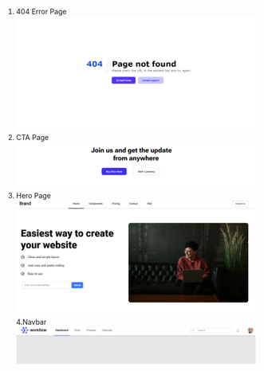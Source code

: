 1. 404 Error Page
![404Error](./output/404Error.png)
2. CTA Page
![cta](./output/cta.png)
3. Hero Page
![Hero](./output/Hero.png)
4.Navbar
![nav](./output/nav.png)
